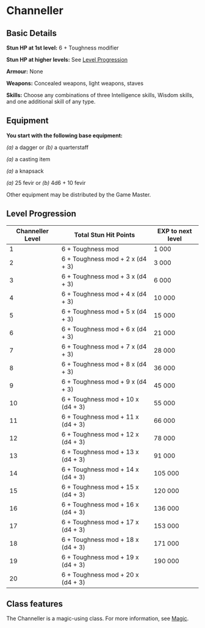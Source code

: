 # Channeller

## Basic Details

**Stun HP at 1st level:** 6 + Toughness modifier

**Stun HP at higher levels:** See [Level Progression](#level-progression)

**Armour:** None

**Weapons:** Concealed weapons, light weapons, staves

**Skills:** Choose any combinations of three Intelligence skills, Wisdom skills, and one additional skill of any type.


## Equipment

**You start with the following base equipment:**

_(a)_ a dagger or _(b)_ a quarterstaff

_(a)_ a casting item

_(a)_ a knapsack

_(a)_ 25 fevir or _(b)_ 4d6 + 10 fevir

Other equipment may be distributed by the Game Master.


## Level Progression

Channeller Level  | Total Stun Hit Points             | EXP to next level
----------------- | --------------------------------  | -----------------
1                 | 6 + Toughness mod                 | 1 000             
2                 | 6 + Toughness mod + 2 x (d4 + 3)  | 3 000             
3                 | 6 + Toughness mod + 3 x (d4 + 3)  | 6 000            
4                 | 6 + Toughness mod + 4 x (d4 + 3)  | 10 000            
5                 | 6 + Toughness mod + 5 x (d4 + 3)  | 15 000            
6                 | 6 + Toughness mod + 6 x (d4 + 3)  | 21 000            
7                 | 6 + Toughness mod + 7 x (d4 + 3)  | 28 000            
8                 | 6 + Toughness mod + 8 x (d4 + 3)  | 36 000            
9                 | 6 + Toughness mod + 9 x (d4 + 3)  | 45 000            
10                | 6 + Toughness mod + 10 x (d4 + 3) | 55 000            
11                | 6 + Toughness mod + 11 x (d4 + 3) | 66 000            
12                | 6 + Toughness mod + 12 x (d4 + 3) | 78 000            
13                | 6 + Toughness mod + 13 x (d4 + 3) | 91 000            
14                | 6 + Toughness mod + 14 x (d4 + 3) | 105 000            
15                | 6 + Toughness mod + 15 x (d4 + 3) | 120 000            
16                | 6 + Toughness mod + 16 x (d4 + 3) | 136 000            
17                | 6 + Toughness mod + 17 x (d4 + 3) | 153 000            
18                | 6 + Toughness mod + 18 x (d4 + 3) | 171 000            
19                | 6 + Toughness mod + 19 x (d4 + 3) | 190 000            
20                | 6 + Toughness mod + 20 x (d4 + 3) |         


## Class features

The Channeller is a magic-using class. For more information, see [Magic](../../Magic#Channellers).
